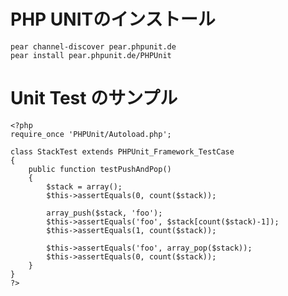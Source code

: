 # PHP UNITのインストール
	pear channel-discover pear.phpunit.de
	pear install pear.phpunit.de/PHPUnit

# Unit Test のサンプル
	<?php
	require_once 'PHPUnit/Autoload.php';

	class StackTest extends PHPUnit_Framework_TestCase
	{
		public function testPushAndPop()
		{
			$stack = array();
			$this->assertEquals(0, count($stack));

			array_push($stack, 'foo');
			$this->assertEquals('foo', $stack[count($stack)-1]);
			$this->assertEquals(1, count($stack));

			$this->assertEquals('foo', array_pop($stack));
			$this->assertEquals(0, count($stack));
		}
	}
	?>

